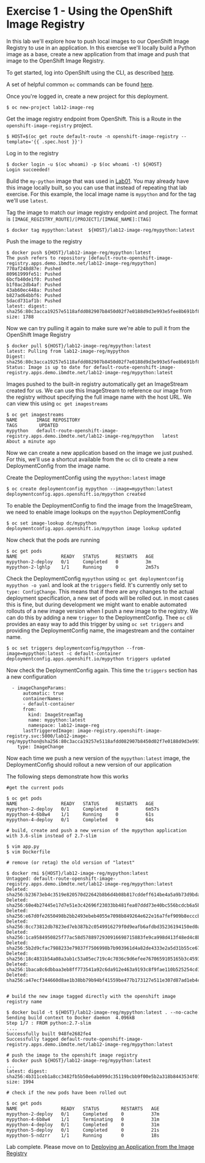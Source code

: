 # Exercise 1 - Using the OpenShift Image Registry

In this lab we'll explore how to push local images to our OpenShift Image Registry to use in an application. In this exercise we'll locally build a Python image as a base, create a new application from that image and push that image to the OpenShift Image Registry.

To get started, log into OpenShift using the CLI, as described [here](../Getting-started/log-in-to-openshift.md).

A set of helpful common `oc` commands can be found [here](../Getting-started/oc-commands.md).

Once you're logged in, create a new project for this deployment.

```
$ oc new-project lab12-image-reg
```

Get the image registry endpoint from OpenShift. This is a Route in the `openshift-image-registry` project.
```
$ HOST=$(oc get route default-route -n openshift-image-registry --template='{{ .spec.host }}')
```

Log in to the registry
```
$ docker login -u $(oc whoami) -p $(oc whoami -t) ${HOST}
Login succeeded!
```

Build the `my-python` image that was used in [Lab01](../Lab01-Building-a-container/custom-docker-image-ex-4.md). You may already have this image locally built, so you can use that instead of repeating that lab exercise. For this example, the local image name is `mypython` and for the tag we'll use `latest`.

Tag the image to match our image registry endpoint and project. The format is `[IMAGE_REGISTRY_ROUTE]/[PROJECT]/[IMAGE_NAME]:[TAG]`
```
$ docker tag mypython:latest  ${HOST}/lab12-image-reg/mypython:latest
```

Push the image to the registry
```
$ docker push ${HOST}/lab12-image-reg/mypython:latest
The push refers to repository [default-route-openshift-image-registry.apps.demo.ibmdte.net/lab12-image-reg/mypython]
770af248d87e: Pushed 
80961999fe51: Pushed 
6bcfb40de1f0: Pushed 
b1f0ac2db4af: Pushed 
43ab60ec448a: Pushed 
b827ad64bbf6: Pushed 
5dacd731af1b: Pushed 
latest: digest: sha256:80c3acca19257e5118afdd082907b8450d02f7e0188d9d3e993e5fee8b691bf8 size: 1788
```

Now we can try pulling it again to make sure we're able to pull it from the OpenShift Image Registry

```
$ docker pull ${HOST}/lab12-image-reg/mypython:latest
latest: Pulling from lab12-image-reg/mypython
Digest: sha256:80c3acca19257e5118afdd082907b8450d02f7e0188d9d3e993e5fee8b691bf8
Status: Image is up to date for default-route-openshift-image-registry.apps.demo.ibmdte.net/lab12-image-reg/mypython:latest
```

Images pushed to the built-in registry automatically get an ImageStream created for us. We can use this ImageStream to reference our image from the registry without specifying the full image name with the host URL. We can view this using `oc get imagestreams`

```
$ oc get imagestreams
NAME       IMAGE REPOSITORY                                                                       TAGS        UPDATED
mypython   default-route-openshift-image-registry.apps.demo.ibmdte.net/lab12-image-reg/mypython   latest      About a minute ago
```

Now we can create a new application based on the image we just pushed. For this, we'll use a shortcut available from the `oc` cli to create a new DeploymentConfig from the image name. 

Create the DeploymentConfig using the `mypython:latest` image
```
$ oc create deploymentconfig mypython --image=mypython:latest
deploymentconfig.apps.openshift.io/mypython created
```

To enable the DeploymentConfig to find the image from the ImageStream, we need to enable image lookups on the `mypython` DeploymentConfig

```
$ oc set image-lookup dc/mypython
deploymentconfig.apps.openshift.io/mypython image lookup updated
```

Now check that the pods are running

```
$ oc get pods
NAME                READY   STATUS      RESTARTS   AGE
mypython-2-deploy   0/1     Completed   0          3m
mypython-2-lghlp    1/1     Running     0          2m57s
```

Check the DeploymentConfig `mypython` using `oc get deploymentconfig mypython -o yaml` and look at the `triggers` field. It's currently only set to `type: ConfigChange`. This means that if there are any changes to the actual deployment specification, a new set of pods will be rolled out. in most cases this is fine, but during development we might want to enable automated rollouts of a new image version when I push a new image to the registry. We can do this by adding a new `trigger` to the DeploymentConfig. Thee `oc` cli provides an easy way to add this trigger by using `oc set triggers` and providing the DeploymentConfig name, the imagestream and the container name.
```
$ oc set triggers deploymentconfig/mypython --from-image=mypython:latest -c default-container
deploymentconfig.apps.openshift.io/mypython triggers updated
```

Now check the DeploymentConfig again. This time the `triggers` section has a new configuration

```
  - imageChangeParams:
      automatic: true
      containerNames:
      - default-container
      from:
        kind: ImageStreamTag
        name: mypython:latest
        namespace: lab12-image-reg
      lastTriggeredImage: image-registry.openshift-image-registry.svc:5000/lab12-image-reg/mypython@sha256:80c3acca19257e5118afdd082907b8450d02f7e0188d9d3e993e5fee8b691bf8
    type: ImageChange
```

Now each time we push a new version of the `mypython:latest` image, the DeploymentConfig should rollout a new version of our application

The following steps demonstrate how this works

```
#get the current pods

$ oc get pods
NAME                READY   STATUS      RESTARTS   AGE
mypython-2-deploy   0/1     Completed   0          6m57s
mypython-4-6b8w4    1/1     Running     0          61s
mypython-4-deploy   0/1     Completed   0          64s

# build, create and push a new version of the mypython application with 3.6-slim instead of 2.7-slim

$ vim app.py 
$ vim Dockerfile

# remove (or retag) the old version of "latest"

$ docker rmi ${HOST}/lab12-image-reg/mypython:latest
Untagged: default-route-openshift-image-registry.apps.demo.ibmdte.net/lab12-image-reg/mypython:latest
Deleted: sha256:b23673eb4c3519e820570d22642b8b6d4b08b817cddeff614be4a5a9b73d9bda
Deleted: sha256:60e4b27445e17d7e51e3c42696f23033bb481fea07ddd73e40bc556bcdcb6a5b
Deleted: sha256:e67d0fe2650498b2bb2493ebeb4055e7098b849264e622e16a7fef909b8ecccb
Deleted: sha256:8cc73812db7823ed7eb387b2c0549916279f0d9eafb6afdbd35236194150ed0a
Deleted: sha256:1ca9584950825f77ac58d5788972930916698715883fe9ca998d413f48ed4c8b
Deleted: sha256:5b2d9cfac7988233e79837f7506998b7b903961d4a82de4333e2a5d31b55ce67
Deleted: sha256:18c4831b54a08a3ab1c53a05ec719c4c7036c9d6efee7670659105165b3c4593
Deleted: sha256:1baca8c6dbbaa3eb8ff773541a92c6da912e463a9193c8f9fae110b525254cd1
Deleted: sha256:a47ecf344660d8ae1b38bb79b94bf41559be477b173127e511e307d87ad1eb4c


# build the new image tagged directly with the openshift image registry name

$ docker build -t ${HOST}/lab12-image-reg/mypython:latest . --no-cache
Sending build context to Docker daemon  4.096kB
Step 1/7 : FROM python:2.7-slim
....
Successfully built 948fe2682fe4
Successfully tagged default-route-openshift-image-registry.apps.demo.ibmdte.net/lab12-image-reg/mypython:latest

# push the image to the openshift image registry
$ docker push ${HOST}/lab12-image-reg/mypython:latest
...
latest: digest: sha256:4b311ceb1a8cc3482fb5b50e6ab099dc35119bcbb9f00e5b2a318b8443534f01 size: 1994

# check if the new pods have been rolled out

$ oc get pods
NAME                READY   STATUS        RESTARTS   AGE
mypython-2-deploy   0/1     Completed     0          37m
mypython-4-6b8w4    1/1     Terminating   0          31m
mypython-4-deploy   0/1     Completed     0          31m
mypython-5-deploy   0/1     Completed     0          21s
mypython-5-ndzrr    1/1     Running       0          18s
```

Lab complete. Please move on to [Deploying an Application from the Image Registry](app-deploy-registry-image-ex-2.md)